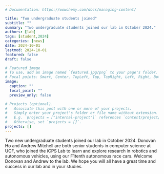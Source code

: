 ```yaml
---
# Documentation: https://wowchemy.com/docs/managing-content/

title: "Two undergraduate students joined"
subtitle: ""
summary: "Two undergraduate students joined our lab in October 2024."
authors: [lab]
tags: [student,2024]
categories: [news]
date: 2024-10-01
lastmod: 2024-10-01
featured: false
draft: false

# Featured image
# To use, add an image named `featured.jpg/png` to your page's folder.
# Focal points: Smart, Center, TopLeft, Top, TopRight, Left, Right, BottomLeft, Bottom, BottomRight.
image:
  caption: ""
  focal_point: ""
  preview_only: false

# Projects (optional).
#   Associate this post with one or more of your projects.
#   Simply enter your project's folder or file name without extension.
#   E.g. `projects = ["internal-project"]` references `content/project/deep-learning/index.md`.
#   Otherwise, set `projects = []`.
projects: []
---
```


Two new undergraduate students joined our lab in October 2024.
Donovan Ho and Andrew Mitchell are both senior students in computer science at UCF, who joined the iCPS Lab to learn and explore research in robotics and autonomous vehicles, using our F1tenth autonomous race cars.
Welcome Donovan and Andrew to the lab.  We hope you will all have a great time and success in our lab and in your studies.
